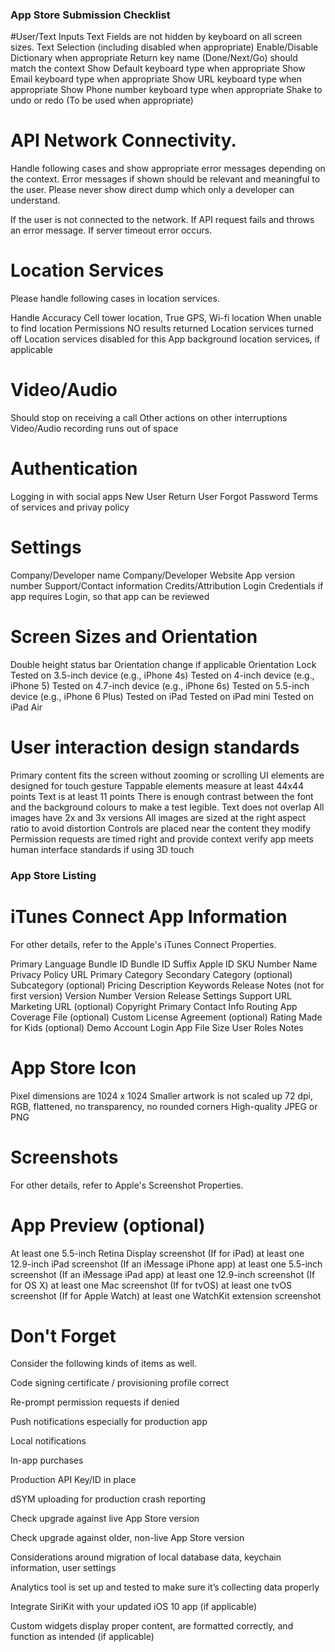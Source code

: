 ### App Store Submission Checklist

#User/Text Inputs
 Text Fields are not hidden by keyboard on all screen sizes.
 Text Selection (including disabled when appropriate)
 Enable/Disable Dictionary when appropriate
 Return key name (Done/Next/Go) should match the context
 Show Default keyboard type when appropriate
 Show Email keyboard type when appropriate
 Show URL keyboard type when appropriate
 Show Phone number keyboard type when appropriate
 Shake to undo or redo (To be used when appropriate)
# API Network Connectivity.

Handle following cases and show appropriate error messages depending on the context. Error messages if shown should be relevant and meaningful to the user. Please never show direct dump which only a developer can understand.

 If the user is not connected to the network.
 If API request fails and throws an error message.
 If server timeout error occurs.
# Location Services
Please handle following cases in location services.

 Handle Accuracy
 Cell tower location, True GPS, Wi-fi location
 When unable to find location
 Permissions
 NO results returned
 Location services turned off
 Location services disabled for this App
 background location services, if applicable
# Video/Audio
 Should stop on receiving a call
 Other actions on other interruptions
 Video/Audio recording runs out of space
# Authentication
 Logging in with social apps
 New User
 Return User
 Forgot Password
 Terms of services and privay policy
# Settings
 Company/Developer name
 Company/Developer Website
 App version number
 Support/Contact information
 Credits/Attribution
 Login Credentials if app requires Login, so that app can be reviewed
# Screen Sizes and Orientation
 Double height status bar
 Orientation change if applicable
 Orientation Lock
 Tested on 3.5-inch device (e.g., iPhone 4s)
 Tested on 4-inch device (e.g., iPhone 5)
 Tested on 4.7-inch device (e.g., iPhone 6s)
 Tested on 5.5-inch device (e.g., iPhone 6 Plus)
 Tested on iPad
 Tested on iPad mini
 Tested on iPad Air
# User interaction design standards
 Primary content fits the screen without zooming or scrolling
 UI elements are designed for touch gesture
 Tappable elements measure at least 44x44 points
 Text is at least 11 points
 There is enough contrast between the font and the background colours to make a test legible.
 Text does not overlap
 All images have 2x and 3x versions
 All images are sized at the right aspect ratio to avoid distortion
 Controls are placed near the content they modify
 Permission requests are timed right and provide context
 verify app meets human interface standards if using 3D touch
### App Store Listing
# iTunes Connect App Information
For other details, refer to the Apple's iTunes Connect Properties.

 Primary Language
 Bundle ID
 Bundle ID Suffix
 Apple ID
 SKU Number
 Name
 Privacy Policy URL
 Primary Category
 Secondary Category (optional)
 Subcategory (optional)
 Pricing
 Description
 Keywords
 Release Notes (not for first version)
 Version Number
 Version Release Settings
 Support URL
 Marketing URL (optional)
 Copyright
 Primary Contact Info
 Routing App Coverage File (optional)
 Custom License Agreement (optional)
 Rating
 Made for Kids (optional)
 Demo Account Login
 App File Size
 User Roles
 Notes
# App Store Icon
 Pixel dimensions are 1024 x 1024
 Smaller artwork is not scaled up
 72 dpi, RGB, flattened, no transparency, no rounded corners
 High-quality JPEG or PNG
# Screenshots
For other details, refer to Apple's Screenshot Properties.

# App Preview (optional)
 At least one 5.5-inch Retina Display screenshot
 (If for iPad) at least one 12.9-inch iPad screenshot
 (If an iMessage iPhone app) at least one 5.5-inch screenshot
 (If an iMessage iPad app) at least one 12.9-inch screenshot
 (If for OS X) at least one Mac screenshot
 (If for tvOS) at least one tvOS screenshot
 (If for Apple Watch) at least one WatchKit extension screenshot
# Don't Forget
Consider the following kinds of items as well.

 Code signing certificate / provisioning profile correct

 Re-prompt permission requests if denied

 Push notifications especially for production app

 Local notifications

 In-app purchases

 Production API Key/ID in place

 dSYM uploading for production crash reporting

 Check upgrade against live App Store version

 Check upgrade against older, non-live App Store version

 Considerations around migration of local database data, keychain information, user settings

 Analytics tool is set up and tested to make sure it’s collecting data properly

 Integrate SiriKit with your updated iOS 10 app (if applicable)

 Custom widgets display proper content, are formatted correctly, and function as intended (if applicable)

